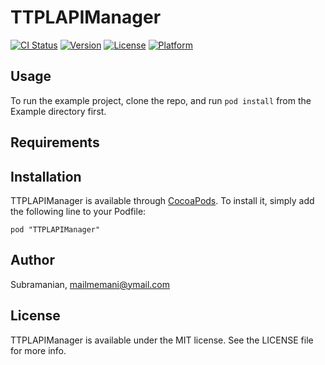 # TTPLAPIManager

[![CI Status](http://img.shields.io/travis/Subramanian/TTPLAPIManager.svg?style=flat)](https://travis-ci.org/Subramanian/TTPLAPIManager)
[![Version](https://img.shields.io/cocoapods/v/TTPLAPIManager.svg?style=flat)](http://cocoadocs.org/docsets/TTPLAPIManager)
[![License](https://img.shields.io/cocoapods/l/TTPLAPIManager.svg?style=flat)](http://cocoadocs.org/docsets/TTPLAPIManager)
[![Platform](https://img.shields.io/cocoapods/p/TTPLAPIManager.svg?style=flat)](http://cocoadocs.org/docsets/TTPLAPIManager)

## Usage

To run the example project, clone the repo, and run `pod install` from the Example directory first.

## Requirements

## Installation

TTPLAPIManager is available through [CocoaPods](http://cocoapods.org). To install
it, simply add the following line to your Podfile:

    pod "TTPLAPIManager"

## Author

Subramanian, mailmemani@ymail.com

## License

TTPLAPIManager is available under the MIT license. See the LICENSE file for more info.

